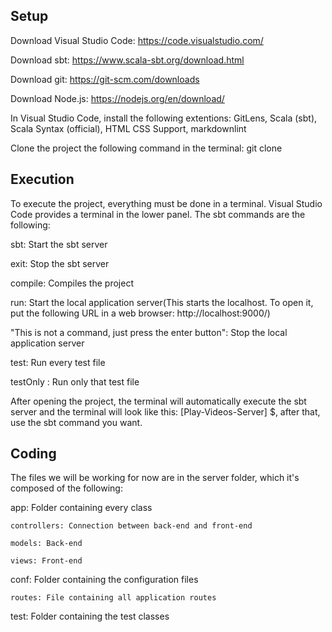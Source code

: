 ## Setup

Download Visual Studio Code: https://code.visualstudio.com/

Download sbt: https://www.scala-sbt.org/download.html

Download git: https://git-scm.com/downloads

Download Node.js: https://nodejs.org/en/download/

In Visual Studio Code, install the following extentions: GitLens, Scala (sbt), Scala Syntax (official), HTML CSS Support, markdownlint

Clone the project the following command in the terminal: git clone <URL from github link>

## Execution
To execute the project, everything must be done in a terminal. Visual Studio Code provides a terminal in the lower panel. The sbt commands are the following:

sbt: Start the sbt server

exit: Stop the sbt server

compile: Compiles the project

run: Start the local application server(This starts the localhost. To open it, put the following URL in a web browser: http://localhost:9000/)

"This is not a command, just press the enter button": Stop the local application server

test: Run every test file

testOnly <name of the test file>: Run only that test file
	
After opening the project, the terminal will automatically execute the sbt server and the terminal will look like this: [Play-Videos-Server] $, after that, use the sbt command you want.

## Coding
The files we will be working for now are in the server folder, which it's composed of the following:

app: Folder containing every class

    controllers: Connection between back-end and front-end
	
    models: Back-end
	
    views: Front-end
	
conf: Folder containing the configuration files

    routes: File containing all application routes
	
test: Folder containing the test classes
